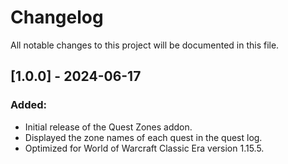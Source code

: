 # Changelog
All notable changes to this project will be documented in this file.

## [1.0.0] - 2024-06-17
### Added:
- Initial release of the Quest Zones addon.
- Displayed the zone names of each quest in the quest log.
- Optimized for World of Warcraft Classic Era version 1.15.5.